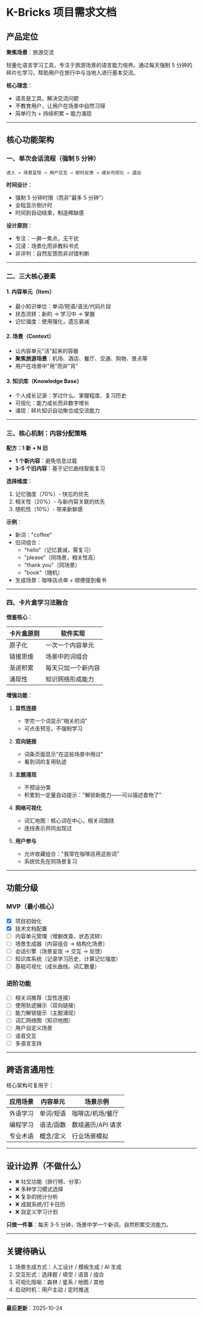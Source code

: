 # K-Bricks 项目需求文档

## 产品定位

**聚焦场景**：旅游交流

轻量化语言学习工具，专注于旅游场景的语言能力培养。通过每天强制 5 分钟的碎片化学习，帮助用户在旅行中与当地人进行基本交流。

**核心理念**：
- 语言是工具，解决交流问题
- 不教育用户，让用户在场景中自然习得
- 简单行为 + 持续积累 = 能力涌现

---

## 核心功能架构

### 一、单次会话流程（强制 5 分钟）

```
进入 → 场景呈现 → 用户交互 → 即时反馈 → 成长可视化 → 退出
```

**时间设计**：
- 强制 5 分钟时限（而非"最多 5 分钟"）
- 全程显示倒计时
- 时间到自动结束，制造稀缺感

**设计原则**：
- 专注：一屏一焦点，无干扰
- 沉浸：场景化而非教科书式
- 非评判：自然反馈而非对错判断

---

### 二、三大核心要素

#### 1. 内容单元（Item）
- 最小知识单位：单词/短语/语法/代码片段
- 状态流转：新的 → 学习中 → 掌握
- 记忆强度：使用强化，遗忘衰减

#### 2. 场景（Context）
- 让内容单元"活"起来的容器
- **聚焦旅游场景**：机场、酒店、餐厅、交通、购物、景点等
- 用户在场景中"用"而非"背"

#### 3. 知识库（Knowledge Base）
- 个人成长记录：学过什么、掌握程度、复习历史
- 可视化：能力成长而非数字增长
- 涌现：碎片知识自动聚合成交流能力

---

### 三、核心机制：内容分配策略

**配方：1 新 + N 旧**

- **1 个新内容**：避免信息过载
- **3-5 个旧内容**：基于记忆曲线智能复习

**选择维度**：
1. 记忆强度（70%）- 快忘的优先
2. 相关性（20%）- 与新内容关联的优先
3. 随机性（10%）- 带来新鲜感

**示例**：
- 新词："coffee"
- 旧词组合：
  - "hello"（记忆衰减，需复习）
  - "please"（同场景，相关性高）
  - "thank you"（同场景）
  - "book"（随机）
- 生成场景：咖啡店点单 + 顺便提到看书

---

### 四、卡片盒学习法融合

**借鉴核心**：

| 卡片盒原则 | 软件实现 |
|-----------|---------|
| 原子化 | 一次一个内容单元 |
| 链接思维 | 场景中的词组合 |
| 渐进积累 | 每天只加一个新内容 |
| 涌现性 | 知识网络形成能力 |

**增强功能**：

1. **显性连接**
   - 学完一个词显示"相关的词"
   - 可点击预览，不强制学习

2. **双向链接**
   - 词条页面显示"在这些场景中用过"
   - 看到词的复用轨迹

3. **主题涌现**
   - 不预设分类
   - 积累到一定量自动提示："解锁新能力——可以描述食物了"

4. **网络可视化**
   - 词汇地图：核心词在中心，相关词围绕
   - 连线表示共同出现过

5. **用户参与**
   - 允许收藏组合："我常在咖啡店用这些词"
   - 系统优先在同场景复习

---

## 功能分级

### MVP（最小核心）

- [x] 项目初始化
- [x] 技术文档配置
- [ ] 内容单元管理（增删改查、状态流转）
- [ ] 场景生成器（内容组合 → 结构化场景）
- [ ] 会话引擎（场景呈现 → 交互 → 反馈）
- [ ] 知识库系统（记录学习历史、计算记忆强度）
- [ ] 基础可视化（成长曲线、词汇数量）

### 进阶功能

- [ ] 相关词推荐（显性连接）
- [ ] 使用轨迹展示（双向链接）
- [ ] 能力解锁提示（主题涌现）
- [ ] 词汇网络图（知识地图）
- [ ] 用户自定义场景
- [ ] 语音交互
- [ ] 多语言支持

---

## 跨语言通用性

核心架构可复用于：

| 应用场景 | 内容单元 | 场景示例 |
|---------|---------|---------|
| 外语学习 | 单词/短语 | 咖啡店/机场/餐厅 |
| 编程学习 | 语法/函数 | 数组遍历/API 请求 |
| 专业术语 | 概念/定义 | 行业场景模拟 |

---

## 设计边界（不做什么）

- ❌ 社交功能（排行榜、分享）
- ❌ 多种学习模式选择
- ❌ 复杂的统计分析
- ❌ 成就系统/打卡日历
- ❌ 自定义学习计划

**只做一件事**：每天 3-5 分钟，场景中学一个新词，自然积累交流能力。

---

## 关键待确认

1. 场景生成方式：人工设计 / 模板生成 / AI 生成
2. 交互形式：选择题 / 填空 / 语音 / 组合
3. 可视化隐喻：森林 / 星系 / 地图 / 其他
4. 启动时机：用户主动 / 定时推送

---

**最后更新**：2025-10-24
